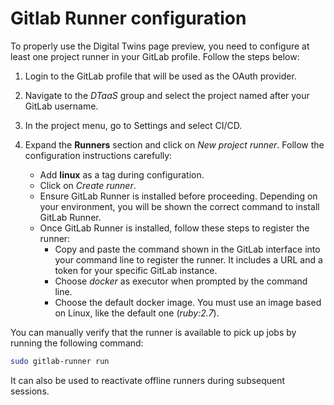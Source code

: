 # Gitlab Runner configuration

To properly use the Digital Twins page preview, you need to configure at least 
one project runner in your GitLab profile. Follow the steps below:

1. Login to the GitLab profile that will be used as the OAuth provider.

2. Navigate to the *DTaaS* group and select the project named after your 
   GitLab username.

3. In the project menu, go to Settings and select CI/CD.

4. Expand the **Runners** section and click on *New project runner*. Follow the 
   configuration instructions carefully:
   - Add **linux** as a tag during configuration.
   - Click on *Create runner*.
   - Ensure GitLab Runner is installed before proceeding. Depending on your 
     environment, you will be shown the correct command to install GitLab Runner.
   - Once GitLab Runner is installed, follow these steps to register the runner:
     - Copy and paste the command shown in the GitLab interface into your command 
       line to register the runner. It includes a URL and a token for your specific 
       GitLab instance.
     - Choose *docker* as executor when prompted by the command line.
     - Choose the default docker image. You must use an image based on Linux, 
       like the default one (*ruby:2.7*).

You can manually verify that the runner is available to pick up jobs by running 
the following command:

```bash
sudo gitlab-runner run
```
It can also be used to reactivate offline runners during subsequent sessions.